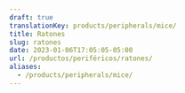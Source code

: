 ```yaml
---
draft: true
translationKey: products/peripherals/mice/
title: Ratones
slug: ratones
date: 2023-01-06T17:05:05-05:00
url: /productos/periféricos/ratones/
aliases:
  - /products/peripherals/mice/
---
```

